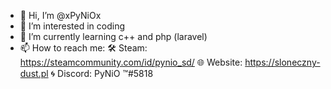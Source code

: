 - 👋 Hi, I’m @xPyNiOx
- 👀 I’m interested in coding
- 🌱 I’m currently learning c++ and php (laravel)
- 📫 How to reach me:
   🛠 Steam: https://steamcommunity.com/id/pynio_sd/
   🌐 Website: https://sloneczny-dust.pl
   🌀 Discord: PyNiO ™#5818
